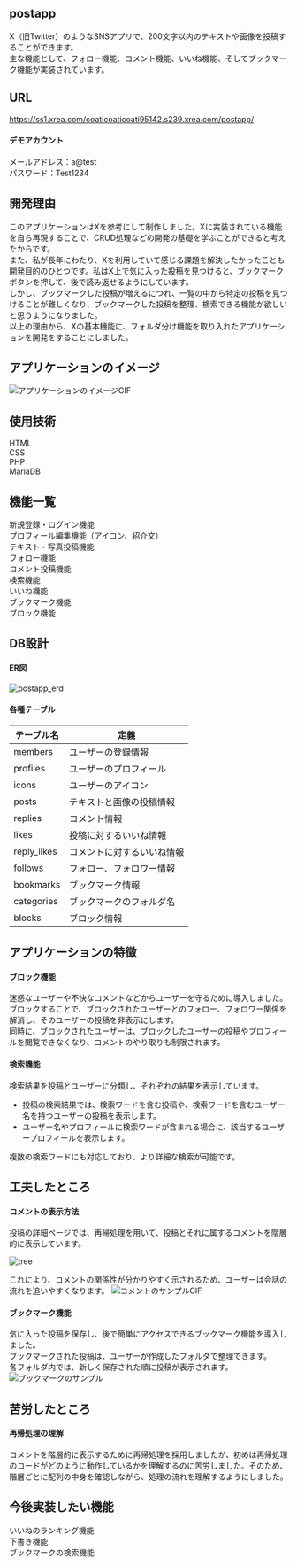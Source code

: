 ## postapp
X（旧Twitter）のようなSNSアプリで、200文字以内のテキストや画像を投稿することができます。  
主な機能として、フォロー機能、コメント機能、いいね機能、そしてブックマーク機能が実装されています。

## URL
https://ss1.xrea.com/coaticoaticoati95142.s239.xrea.com/postapp/

#### デモアカウント
メールアドレス：a@test  
パスワード：Test1234

## 開発理由
このアプリケーションはXを参考にして制作しました。Xに実装されている機能を自ら再現することで、CRUD処理などの開発の基礎を学ぶことができると考えたからです。  
また、私が長年にわたり、Xを利用していて感じる課題を解決したかったことも開発目的のひとつです。私はX上で気に入った投稿を見つけると、ブックマークボタンを押して、後で読み返せるようにしています。  
しかし、ブックマークした投稿が増えるにつれ、一覧の中から特定の投稿を見つけることが難しくなり、ブックマークした投稿を整理、検索できる機能が欲しいと思うようになりました。  
以上の理由から、Xの基本機能に、フォルダ分け機能を取り入れたアプリケーションを開発をすることにしました。

## アプリケーションのイメージ
![アプリケーションのイメージGIF](https://github.com/coaticoaticoati/postapp/assets/150308090/3bbd03ab-cbf0-4b4f-9d36-58ca2e261057)

## 使用技術
HTML  
CSS  
PHP  
MariaDB

## 機能一覧
新規登録・ログイン機能  
プロフィール編集機能（アイコン、紹介文）  
テキスト・写真投稿機能   
フォロー機能  
コメント投稿機能  
検索機能  
いいね機能  
ブックマーク機能  
ブロック機能

## DB設計

#### ER図
![postapp_erd](https://github.com/coaticoaticoati/postapp/assets/150308090/34105c6c-ac48-4326-abc5-712515a6da02)

#### 各種テーブル

| テーブル名 |    定義    |  
| --- | --------- |
| members | ユーザーの登録情報 |  
| profiles | ユーザーのプロフィール |  
| icons | ユーザーのアイコン |  
| posts | テキストと画像の投稿情報 |  
| replies | コメント情報|  
| likes | 投稿に対するいいね情報 |  
| reply_likes | コメントに対するいいね情報 |  
| follows | フォロー、フォロワー情報 |  
| bookmarks | ブックマーク情報 |  
| categories | ブックマークのフォルダ名 |  
| blocks | ブロック情報 |  

## アプリケーションの特徴
#### ブロック機能
迷惑なユーザーや不快なコメントなどからユーザーを守るために導入しました。  
ブロックすることで、ブロックされたユーザーとのフォロー、フォロワー関係を解消し、そのユーザーの投稿を非表示にします。  
同時に、ブロックされたユーザーは、ブロックしたユーザーの投稿やプロフィールを閲覧できなくなり、コメントのやり取りも制限されます。

#### 検索機能
検索結果を投稿とユーザーに分類し、それぞれの結果を表示しています。
- 投稿の検索結果では、検索ワードを含む投稿や、検索ワードを含むユーザー名を持つユーザーの投稿を表示します。
- ユーザー名やプロフィールに検索ワードが含まれる場合に、該当するユーザープロフィールを表示します。

複数の検索ワードにも対応しており、より詳細な検索が可能です。

## 工夫したところ
#### コメントの表示方法
投稿の詳細ページでは、再帰処理を用いて、投稿とそれに属するコメントを階層的に表示しています。  

![tree](https://github.com/coaticoaticoati/postapp/assets/150308090/eed3dbd7-3b25-400a-b982-8038ff05a4d7)

これにより、コメントの関係性が分かりやすく示されるため、ユーザーは会話の流れを追いやすくなります。
![コメントのサンプルGIF](https://github.com/coaticoaticoati/postapp/assets/150308090/25c9b9cd-74af-4131-98f6-69e0a7a90a36)

#### ブックマーク機能
気に入った投稿を保存し、後で簡単にアクセスできるブックマーク機能を導入しました。  
ブックマークされた投稿は、ユーザーが作成したフォルダで整理できます。  
各フォルダ内では、新しく保存された順に投稿が表示されます。
![ブックマークのサンプル](https://github.com/coaticoaticoati/postapp/assets/150308090/5b200ab6-a8a3-4f20-8342-e024a4c27c07)

## 苦労したところ
#### 再帰処理の理解
コメントを階層的に表示するために再帰処理を採用しましたが、初めは再帰処理のコードがどのように動作しているかを理解するのに苦労しました。そのため、階層ごとに配列の中身を確認しながら、処理の流れを理解するようにしました。

## 今後実装したい機能
いいねのランキング機能  
下書き機能  
ブックマークの検索機能
